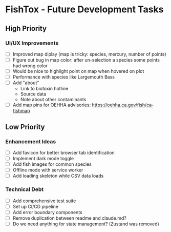 # FishTox - Future Development Tasks

## High Priority

### UI/UX Improvements
- [ ] Improved map diplay (map is tricky: species, mercury, number of points)
- [ ] Figure out bug in map color: after un-selection a species some points had wrong color
- [ ] Would be nice to highlight point on map when hovered on plot
- [ ] Performance with species like Largemouth Bass
- [ ] Add "about"
  - Link to biotoxin hotline
  - Source data
  - Note about other contaminants
- [ ] Add map pins for OEHHA advisories: https://oehha.ca.gov/fish/ca-fishmap

## Low Priority

### Enhancement Ideas
- [ ] Add favicon for better browser tab identification
- [ ] Implement dark mode toggle
- [ ] Add fish images for common species
- [ ] Offline mode with service worker
- [ ] Add loading skeleton while CSV data loads

### Technical Debt
- [ ] Add comprehensive test suite
- [ ] Set up CI/CD pipeline
- [ ] Add error boundary components
- [ ] Remove duplication between readme and claude.md?
- [ ] Do we need anything for state management? (Zustand was removed)
